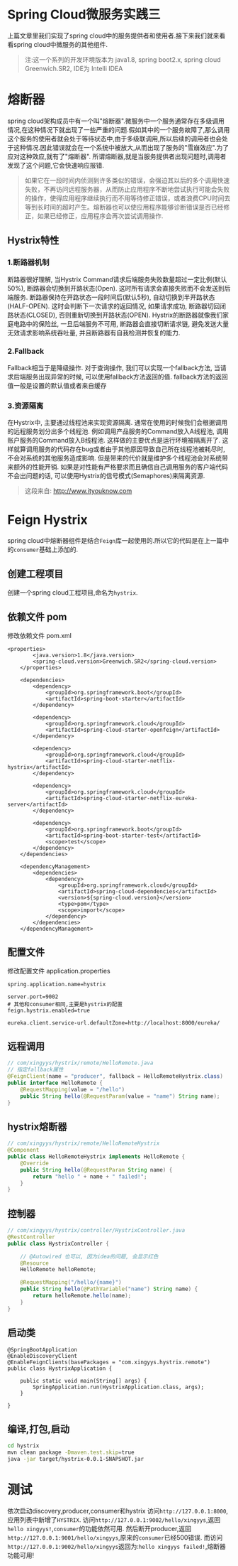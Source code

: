 # Spring Cloud微服务实践三


上篇文章里我们实现了spring cloud中的服务提供者和使用者.接下来我们就来看看spring cloud中微服务的其他组件.
> 注:这一个系列的开发环境版本为 java1.8, spring boot2.x, spring cloud Greenwich.SR2, IDE为 Intelli IDEA
# 熔断器
spring cloud架构成员中有一个叫"熔断器".微服务中一个服务通常存在多级调用情况,在这种情况下就出现了一些严重的问题.假如其中的一个服务故障了,那么调用这个服务的使用者就会处于等待状态中,由于多级联调用,所以后续的调用者也会处于这种情况.因此错误就会在一个系统中被放大,从而出现了服务的"雪崩效应".为了应对这种效应,就有了"熔断器".
所谓熔断器,就是当服务提供者出现问题时,调用者发现了这个问题,它会快速响应报错.
> 如果它在一段时间内侦测到许多类似的错误，会强迫其以后的多个调用快速失败，不再访问远程服务器，从而防止应用程序不断地尝试执行可能会失败的操作，使得应用程序继续执行而不用等待修正错误，或者浪费CPU时间去等到长时间的超时产生。熔断器也可以使应用程序能够诊断错误是否已经修正，如果已经修正，应用程序会再次尝试调用操作.

## Hystrix特性
### 1.断路器机制
断路器很好理解, 当Hystrix Command请求后端服务失败数量超过一定比例(默认50%), 断路器会切换到开路状态(Open). 这时所有请求会直接失败而不会发送到后端服务. 断路器保持在开路状态一段时间后(默认5秒), 自动切换到半开路状态(HALF-OPEN). 这时会判断下一次请求的返回情况, 如果请求成功, 断路器切回闭路状态(CLOSED), 否则重新切换到开路状态(OPEN). Hystrix的断路器就像我们家庭电路中的保险丝, 一旦后端服务不可用, 断路器会直接切断请求链, 避免发送大量无效请求影响系统吞吐量, 并且断路器有自我检测并恢复的能力.
### 2.Fallback
Fallback相当于是降级操作. 对于查询操作, 我们可以实现一个fallback方法, 当请求后端服务出现异常的时候, 可以使用fallback方法返回的值. fallback方法的返回值一般是设置的默认值或者来自缓存
### 3.资源隔离
在Hystrix中, 主要通过线程池来实现资源隔离. 通常在使用的时候我们会根据调用的远程服务划分出多个线程池. 例如调用产品服务的Command放入A线程池, 调用账户服务的Command放入B线程池. 这样做的主要优点是运行环境被隔离开了. 这样就算调用服务的代码存在bug或者由于其他原因导致自己所在线程池被耗尽时, 不会对系统的其他服务造成影响. 但是带来的代价就是维护多个线程池会对系统带来额外的性能开销. 如果是对性能有严格要求而且确信自己调用服务的客户端代码不会出问题的话, 可以使用Hystrix的信号模式(Semaphores)来隔离资源.
> 这段来自: http://www.ityouknow.com

# Feign Hystrix
spring cloud中熔断器组件是结合`Feign`库一起使用的.所以它的代码是在上一篇中的`consumer`基础上添加的.

## 创建工程项目
创建一个spring cloud工程项目,命名为`hystrix`.

## 依赖文件 pom
修改依赖文件 pom.xml
```
<properties>
        <java.version>1.8</java.version>
        <spring-cloud.version>Greenwich.SR2</spring-cloud.version>
    </properties>

    <dependencies>
        <dependency>
            <groupId>org.springframework.boot</groupId>
            <artifactId>spring-boot-starter</artifactId>
        </dependency>

        <dependency>
            <groupId>org.springframework.cloud</groupId>
            <artifactId>spring-cloud-starter-openfeign</artifactId>
        </dependency>

        <dependency>
            <groupId>org.springframework.cloud</groupId>
            <artifactId>spring-cloud-starter-netflix-hystrix</artifactId>
        </dependency>

        <dependency>
            <groupId>org.springframework.cloud</groupId>
            <artifactId>spring-cloud-starter-netflix-eureka-server</artifactId>
        </dependency>

        <dependency>
            <groupId>org.springframework.boot</groupId>
            <artifactId>spring-boot-starter-test</artifactId>
            <scope>test</scope>
        </dependency>
    </dependencies>

    <dependencyManagement>
        <dependencies>
            <dependency>
                <groupId>org.springframework.cloud</groupId>
                <artifactId>spring-cloud-dependencies</artifactId>
                <version>${spring-cloud.version}</version>
                <type>pom</type>
                <scope>import</scope>
            </dependency>
        </dependencies>
    </dependencyManagement>
```

## 配置文件
修改配置文件 application.properties
```
spring.application.name=hystrix

server.port=9002
# 其他和consumer相同,主要是hystrix的配置
feign.hystrix.enabled=true

eureka.client.service-url.defaultZone=http://localhost:8000/eureka/
```

## 远程调用
```java
// com/xingyys/hystrix/remote/HelloRemote.java
// 指定fallback属性
@FeignClient(name = "producer", fallback = HelloRemoteHystrix.class)
public interface HelloRemote {
    @RequestMapping(value = "/hello")
    public String hello(@RequestParam(value = "name") String name);
}
```

## hystrix熔断器
```java
// com/xingyys/hystrix/remote/HelloRemoteHystrix
@Component
public class HelloRemoteHystrix implements HelloRemote {
    @Override
    public String hello(@RequestParam String name) {
        return "hello " + name + " failed!";
    }
}
```

## 控制器
```java
// com/xingyys/hystrix/controller/HystrixController.java
@RestController
public class HystrixController {

    // @Autowired 也可以, 因为idea的问题, 会显示红色
    @Resource
    HelloRemote helloRemote;

    @RequestMapping("/hello/{name}")
    public String hello(@PathVariable("name") String name) {
        return helloRemote.hello(name);
    }
}
```

## 启动类
```
@SpringBootApplication
@EnableDiscoveryClient
@EnableFeignClients(basePackages = "com.xingyys.hystrix.remote")
public class HystrixApplication {

    public static void main(String[] args) {
        SpringApplication.run(HystrixApplication.class, args);
    }

}
```

## 编译,打包,启动
```bash
cd hystrix
mvn clean package -Dmaven.test.skip=true
java -jar target/hystrix-0.0.1-SNAPSHOT.jar
```

# 测试
依次启动discovery,producer,consumer和hystrix
访问`http://127.0.0.1:8000`,应用列表中新增了`HYSTRIX`.
访问`http://127.0.0.1:9002/hello/xingyys`,返回`hello xingyys!`,`consumer`的功能依然可用.
然后断开producer,返回`http://127.0.0.1:9001/hello/xingyys`,原来的`consumer`已经500错误.
而访问`http://127.0.0.1:9002/hello/xingyys`返回为:`hello xingyys failed!`,熔断器功能可用!

